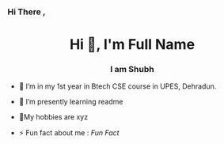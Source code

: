 ### Hi There ,
<h1 align="center">Hi 👋, I'm Full Name</h1>
<h3 align="center">I am Shubh</h3>

- 🔭 I’m in my 1st year in Btech CSE course in UPES, Dehradun.
- 🌱 I’m presently learning  readme
- 💬My hobbies are xyz

- ⚡ Fun fact about me :   *Fun Fact*

